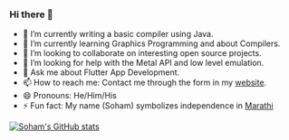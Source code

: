 ### Hi there 👋

- 🔭 I’m currently writing a basic compiler using Java.
- 🌱 I’m currently learning Graphics Programming and about Compilers.
- 👯 I’m looking to collaborate on interesting open source projects.
- 🤔 I’m looking for help with the Metal API and low level emulation.
- 💬 Ask me about Flutter App Development.
- 📫 How to reach me: Contact me through the form in my [website](https://msoham123.github.io/).
- 😄 Pronouns: He/Him/His
- ⚡ Fun fact: My name (Soham) symbolizes independence in [Marathi](https://en.wikipedia.org/wiki/Marathi_language)

[![Soham's GitHub stats](https://github-readme-stats.vercel.app/api?username=msoham123&count_private=true&show_icons=true&theme=radical)](https://github.com/msoham123/msoham123)

 <!-- [![Top Languages](https://github-readme-stats.vercel.app/api/top-langs/?username=msoham123&layout=compact&langs_count=10)](https://github.com/msoham123/msoham123) -->
